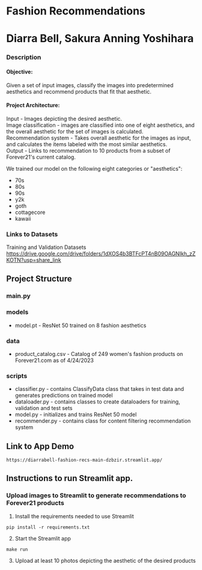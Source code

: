 # Fashion Recommendations
# Diarra Bell, Sakura Anning Yoshihara

### Description 
#### Objective:
Given a set of input images, classify the images into predetermined aesthetics and recommend products that fit that aesthetic.

#### Project Architecture:
Input - Images depicting the desired aesthetic.   
Image classification - images are classified into one of eight aesthetics, and the overall aesthetic for the set of images is calculated.   
Recommendation system - Takes overall aesthetic for the images as input, and calculates the items labeled with the most similar aesthetics.  
Output - Links to recommendation to 10 products from a subset of Forever21's current catalog.
  
We trained our model on the following eight categories or "aesthetics":
- 70s
- 80s
- 90s
- y2k
- goth
- cottagecore
- kawaii


### Links to Datasets
Training and Validation Datasets
https://drive.google.com/drive/folders/1dXOS4b3BTFcPT4nB09OAGNIkh_zZKOTN?usp=share_link


## Project Structure

### main.py
<insert description>

### models
- model.pt - ResNet 50 trained on 8 fashion aesthetics 

### data
- product_catalog.csv - Catalog of 249 women's fashion products on Forever21.com as of 4/24/2023

### scripts
- classifier.py - contains ClassifyData class that takes in test data and generates predictions on trained model
- dataloader.py - contains classes to create dataloaders for training, validation and test sets
- model.py - initializes and trains ResNet 50 model
- recommender.py - contains class for content filtering recommendation system 

## Link to App Demo
```
https://diarrabell-fashion-recs-main-dzbzir.streamlit.app/
```
## Instructions to run Streamlit app. 
### Upload images to Streamlit to generate recommendations to Forever21 products 
1. Install the requirements needed to use Streamlit
```
pip install -r requirements.txt
```
2. Start the Streamlit app
```
make run
```
3. Upload at least 10 photos depicting the aesthetic of the desired products
